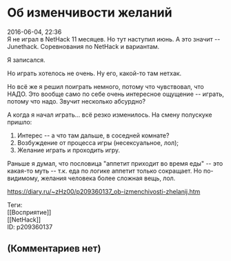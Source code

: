 Об изменчивости желаний
=======================

  
2016-06-04, 22:36  
 Я не играл в NetHack 11 месяцев. Но тут наступил июнь. А это значит -- Junethack. Соревнования по NetHack и вариантам.   
   
 Я записался.   
   
 Но играть хотелось не очень. Ну его, какой-то там нетхак.   
   
 Но всё же я решил поиграть немного, потому что чувствовал, что НАДО. Это вообще само по себе очень интересное ощущение -- играть, потому что надо. Звучит несколько абсурдно?   
   
 А когда я начал играть... всё резко изменилось. На смену полускуке пришло:   
 1) Интерес -- а что там дальше, в соседней комнате?   
 2) Возбуждение от процесса игры (несексуальное, лол);   
 3) Желание играть и проходить игру.   
   
 Раньше я думал, что пословица "аппетит приходит во время еды" -- это какая-то муть -- т.к. еда по логике аппетит только сокращает. Но по-видимому, желания человека более сложная вещь, лол.   
  
<https://diary.ru/~zHz00/p209360137_ob-izmenchivosti-zhelanij.htm>  
  
Теги:  
[[Восприятие]]  
[[NetHack]]  
ID: p209360137  


(Комментариев нет)
------------------